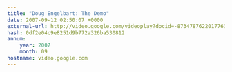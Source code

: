 ```yaml
---
title: "Doug Engelbart: The Demo"
date: 2007-09-12 02:50:07 +0000
external-url: http://video.google.com/videoplay?docid=-8734787622017763097&q=engelbart&total=42&start=0&num=10&so=0&type=search&plindex=0
hash: 0df2e04c9e8251d9b772a326ba530812
annum:
    year: 2007
    month: 09
hostname: video.google.com
---
```



